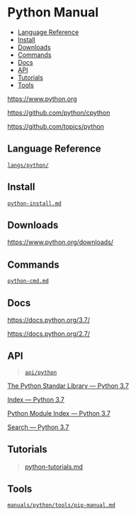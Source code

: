 <!-- omit in toc -->
# Python Manual

- [Language Reference](#language-reference)
- [Install](#install)
- [Downloads](#downloads)
- [Commands](#commands)
- [Docs](#docs)
- [API](#api)
- [Tutorials](#tutorials)
- [Tools](#tools)

<https://www.python.org>

<https://github.com/python/cpython>

<https://github.com/topics/python>

## Language Reference

[`langs/python/`](/langs/python/README.md)

## Install

[`python-install.md`](python-install.md)

## Downloads

<https://www.python.org/downloads/>

## Commands

[`python-cmd.md`](python-cmd.md)

## Docs

<https://docs.python.org/3.7/>

<https://docs.python.org/2.7/>

## API

> [`api/python`](/api/python/README.md)

[The Python Standar Library — Python 3.7](https://docs.python.org/3.7/library/index.html)

[Index — Python 3.7](https://docs.python.org/3.7/genindex.html)

[Python Module Index — Python 3.7](https://docs.python.org/3.7/py-modindex.html)

[Search — Python 3.7](https://docs.python.org/3.7/search.html)

## Tutorials

> [python-tutorials.md](python-tutorials.md)

## Tools

[`manuals/python/tools/pip-manual.md`](/manuals/python/tools/pip-manual.md)
